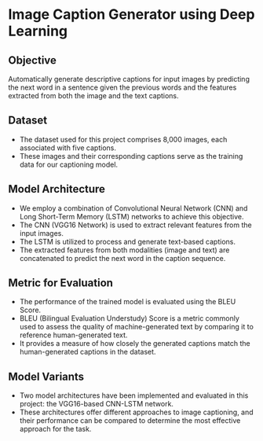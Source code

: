 # Image Caption Generator using Deep Learning

## Objective
Automatically generate descriptive captions for input images by predicting the next word in a sentence given the previous words and the features extracted from both the image and the text captions.

## Dataset
- The dataset used for this project comprises 8,000 images, each associated with five captions.
- These images and their corresponding captions serve as the training data for our captioning model.

## Model Architecture
- We employ a combination of Convolutional Neural Network (CNN) and Long Short-Term Memory (LSTM) networks to achieve this objective.
- The CNN (VGG16 Network) is used to extract relevant features from the input images.
- The LSTM is utilized to process and generate text-based captions.
- The extracted features from both modalities (image and text) are concatenated to predict the next word in the caption sequence.

## Metric for Evaluation
- The performance of the trained model is evaluated using the BLEU Score.
- BLEU (Bilingual Evaluation Understudy) Score is a metric commonly used to assess the quality of machine-generated text by comparing it to reference human-generated text.
- It provides a measure of how closely the generated captions match the human-generated captions in the dataset.

## Model Variants
- Two model architectures have been implemented and evaluated in this project: the VGG16-based CNN-LSTM network.
- These architectures offer different approaches to image captioning, and their performance can be compared to determine the most effective approach for the task.


